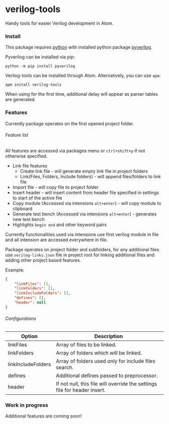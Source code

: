 # verilog-tools

Handy tools for easier Verilog development in Atom.

### Install
This package requires [python](https://www.python.org/) with installed python package [pyverilog](https://pypi.python.org/pypi/pyverilog).

Pyverilog can be installed via pip:

`python -m pip install pyverilog`

Verilog-tools can be installed through Atom. Alternatively, you can use `apm`:

`apm install verilog-tools`

When using for the first time, additional delay will appear as parser tables are generated.

### Features
Currently package operates on the first opened project folder.

###### Feature list
All features are accessed via packages menu or `ctrl+shift+p` if not otherwise specified.
- Link file features
  - Create link file - will generate empty link file in project folders
  - Link(Files, Folders, Include folders) - will append files/folders to link file
- Import file - will copy file to project folder
- Insert header - will insert content from header file specified in settings to start of the active file
- Copy module (Accessed via intensions `alt+enter`) - will copy module to clipboard
- Generate test bench (Accessed via intensions `alt+enter`) - generates new test bench
- Highlights `begin end` and other keyword pairs

Currently functionalities used via intensions use first verilog module in file and all intension are accessed everywhere in file.

Package operates on project folder and subfolders, for any additional files use `verilog-links.json` file in project root for linking additional files and adding other project based features.

Example:
```json
{
    "linkFiles": [],
    "linkFolders": [],
    "linkIncludeFolders": [],
    "defines": [],
    "header": null
}
```
###### Configurations
Option | Description
-------|------------
linkFiles | Array of files to be linked.
linkFolders | Array of folders which will be linked.
linkIncludeFolders | Array of folders used only for include files search.
defines | Additional defines passed to preprocessor.
header | If not null, this file will override the settings file for header insert.


### Work in progress
Additional features are coming soon!

